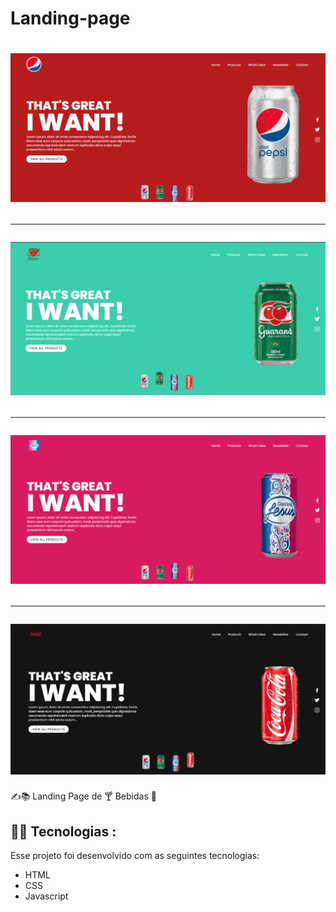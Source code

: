 # Landing-page

<h1 align="center">
    <img alt="" title="" src=".github/pepsi.png" />
    <hr/>
    <img alt="" title="" src=".github/guarana.png" />
    <hr/>
    <img alt="" title="" src=".github/refri.png" />
    <hr/>
    <img alt="" title="" src=".github/coca.png" />
</h1>

:writing_hand:📚		Landing Page de :cocktail:	Bebidas :tropical_drink:

##  :technologist:	 Tecnologias :

Esse projeto foi desenvolvido com as seguintes tecnologias:

- HTML
- CSS
- Javascript
